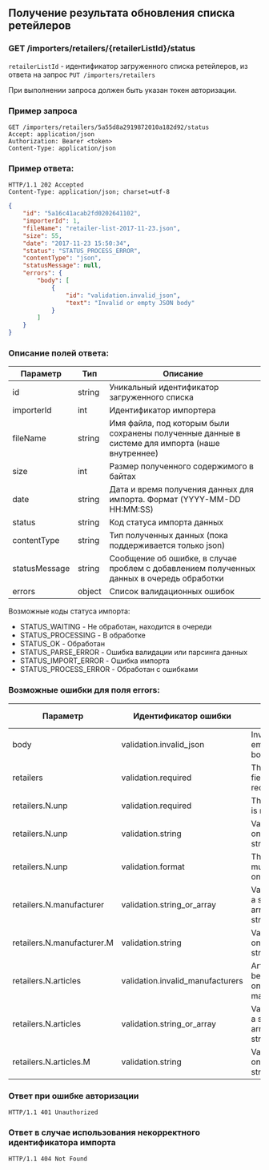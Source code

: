 ## Получение результата обновления списка ретейлеров

### GET /importers/retailers/{retailerListId}/status

`retailerListId` - идентификатор загруженного списка ретейлеров, из ответа на запрос `PUT /importers/retailers`

При выполнении запроса должен быть указан токен авторизации.

### Пример запроса

```http
GET /importers/retailers/5a55d8a2919872010a182d92/status
Accept: application/json
Authorization: Bearer <token>
Content-Type: application/json
```

### Пример ответа<a name="response"></a>:

```http
HTTP/1.1 202 Accepted
Content-Type: application/json; charset=utf-8
```
```json
{
    "id": "5a16c41acab2fd0202641102",
    "importerId": 1,
    "fileName": "retailer-list-2017-11-23.json",
    "size": 55,
    "date": "2017-11-23 15:50:34",
    "status": "STATUS_PROCESS_ERROR",
    "contentType": "json",
    "statusMessage": null,
    "errors": {
        "body": [
            {
                "id": "validation.invalid_json",
                "text": "Invalid or empty JSON body"
            }
        ]
    }
}
```

### Описание полей ответа<a name="fields"></a>:

|Параметр|Тип|Описание|
|---|---|---|
|id|string|Уникальный идентификатор загруженного списка|
|importerId|int|Идентификатор импортера|
|fileName|string|Имя файла, под которым были сохранены полученные данные в системе для импорта (наше внутреннее)|
|size|int|Размер полученного содержимого в байтах|
|date|string|Дата и время получения данных для импорта. Формат (YYYY-MM-DD HH:MM:SS)|
|status|string|Код статуса импорта данных|
|contentType|string|Тип полученных данных (пока поддерживается только json)|
|statusMessage|string|Сообщение об ошибке, в случае проблем с добавлением полученных данных в очередь обработки|
|errors|object|Список валидационных ошибок|

Возможные коды статуса импорта:
- STATUS_WAITING - Не обработан, находится в очереди
- STATUS_PROCESSING - В обработке
- STATUS_OK - Обработан
- STATUS_PARSE_ERROR - Ошибка валидации или парсинга данных
- STATUS_IMPORT_ERROR - Ошибка импорта
- STATUS_PROCESS_ERROR - Обработан с ошибками

### Возможные ошибки для поля errors:

|Параметр|Идентификатор ошибки|Текст ошибки|
|---|---|---|
|body|validation.invalid_json|Invalid or empty JSON body|
|retailers|validation.required|The retailers field is required|
|retailers.N.unp|validation.required|The unp field is required|
|retailers.N.unp|validation.string|Value may only be a string|
|retailers.N.unp|validation.format|The string must contain only 9 digits|
|retailers.N.manufacturer|validation.string_or_array|Value may be a string or array of strings|
|retailers.N.manufacturer.M|validation.string|Value may only be a string|
|retailers.N.articles|validation.invalid_manufacturers|Articles may be stored only for 1 manufacturer|
|retailers.N.articles|validation.string_or_array|Value may be a string or array of strings|
|retailers.N.articles.M|validation.string|Value may only be a string|

### Ответ при ошибке авторизации

```http
HTTP/1.1 401 Unauthorized
```

### Ответ в случае использования некорректного идентификатора импорта

```http
HTTP/1.1 404 Not Found
```
